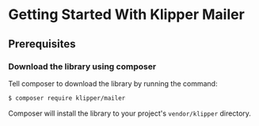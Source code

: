 Getting Started With Klipper Mailer
===============================

## Prerequisites

### Download the library using composer

Tell composer to download the library by running the command:

```bash
$ composer require klipper/mailer
```

Composer will install the library to your project's `vendor/klipper` directory.
